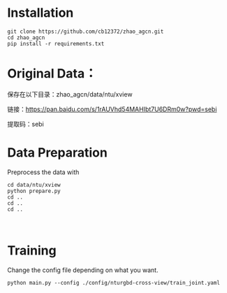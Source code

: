 # Installation

    git clone https://github.com/cb12372/zhao_agcn.git
    cd zhao_agcn
    pip install -r requirements.txt

# Original Data：

保存在以下目录：zhao_agcn/data/ntu/xview

链接：https://pan.baidu.com/s/1rAUVhd54MAHIbt7U6DRm0w?pwd=sebi 

提取码：sebi 

# Data Preparation

Preprocess the data with

    cd data/ntu/xview
    python prepare.py
    cd ..
    cd ..
    cd ..


​     
# Training

Change the config file depending on what you want.


    python main.py --config ./config/nturgbd-cross-view/train_joint.yaml
